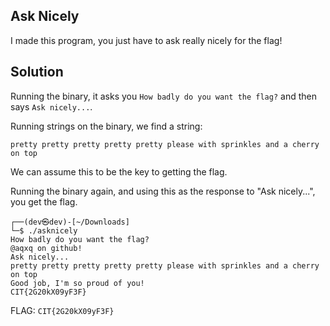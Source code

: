 ## Ask Nicely

I made this program, you just have to ask really nicely for the flag!

## Solution
Running the binary, it asks you
`How badly do you want the flag?` and then says `Ask nicely...`. 

Running strings on the binary, we find a string: 
```
pretty pretty pretty pretty pretty please with sprinkles and a cherry on top
```
We can assume this to be the key to getting the flag. 

Running the binary again, and using this as the response to "Ask nicely...", you get the flag. 

```
┌──(dev㉿dev)-[~/Downloads]
└─$ ./asknicely
How badly do you want the flag?
@aqxq on github!
Ask nicely...
pretty pretty pretty pretty pretty please with sprinkles and a cherry on top
Good job, I'm so proud of you!
CIT{2G20kX09yF3F}
```
FLAG: `CIT{2G20kX09yF3F}`
